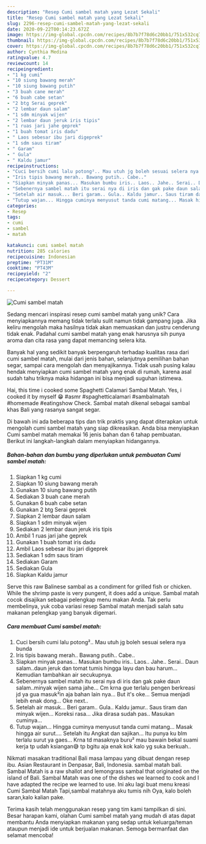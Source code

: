 ```yaml
---
description: "Resep Cumi sambel matah yang Lezat Sekali"
title: "Resep Cumi sambel matah yang Lezat Sekali"
slug: 2296-resep-cumi-sambel-matah-yang-lezat-sekali
date: 2020-09-22T00:14:23.672Z
image: https://img-global.cpcdn.com/recipes/8b7b7f78d6c20bb1/751x532cq70/cumi-sambel-matah-foto-resep-utama.jpg
thumbnail: https://img-global.cpcdn.com/recipes/8b7b7f78d6c20bb1/751x532cq70/cumi-sambel-matah-foto-resep-utama.jpg
cover: https://img-global.cpcdn.com/recipes/8b7b7f78d6c20bb1/751x532cq70/cumi-sambel-matah-foto-resep-utama.jpg
author: Cynthia Medina
ratingvalue: 4.7
reviewcount: 14
recipeingredient:
- "1 kg cumi"
- "10 siung bawang merah"
- "10 siung bawang putih"
- "3 buah cane merah"
- "6 buah cabe setan"
- "2 btg Serai geprek"
- "2 lembar daun salam"
- "1 sdm minyak wijen"
- "2 lembar daun jeruk iris tipis"
- "1 ruas jari jahe geprek"
- "1 buah tomat iris dadu"
- " Laos sebesar ibu jari digeprek"
- "1 sdm saus tiram"
- " Garam"
- " Gula"
- " Kaldu jamur"
recipeinstructions:
- "Cuci bersih cumi lalu potong².. Mau utuh jg boleh sesuai selera nya bunda"
- "Iris tipis bawang merah.. Bawang putih.. Cabe.."
- "Siapkan minyak panas... Masukan bumbu iris.. Laos.. Jahe.. Serai.. Daun salam..daun jeruk dan tomat tumis hingga layu dan bau harum... Kemudian tambahkan air secukupnya."
- "Sebenernya sambel matah itu serai nya di iris dan gak pake daun salam..minyak wijen sama jahe... Cm krna gue terlalu pengen berkreasi jd ya gua masuk²in aja bahan lain nya... But it&#39;s oke... Semua menjadi lebih enak dong... Oke next.."
- "Setelah air masuk... Beri garam.. Gula.. Kaldu jamur.. Saus tiram dan minyak wijen... Koreksi rasa... Jika dirasa sudah pas.. Masukan cuminya..."
- "Tutup wajan... Hingga cuminya menyusut tanda cumi matang... Masak hingga air surut.... Setelah itu Angkat dan sajikan... Itu punya ku blm terlalu surut ya gaes... Krna td masaknya buru² mau bawain bekal suami kerja tp udah ksiangan😅 tp bgitu aja enak kok kalo yg suka berkuah.."
categories:
- Resep
tags:
- cumi
- sambel
- matah

katakunci: cumi sambel matah 
nutrition: 285 calories
recipecuisine: Indonesian
preptime: "PT31M"
cooktime: "PT43M"
recipeyield: "2"
recipecategory: Dessert

---
```



![Cumi sambel matah](https://img-global.cpcdn.com/recipes/8b7b7f78d6c20bb1/751x532cq70/cumi-sambel-matah-foto-resep-utama.jpg)

Sedang mencari inspirasi resep cumi sambel matah yang unik? Cara menyiapkannya memang tidak terlalu sulit namun tidak gampang juga. Jika keliru mengolah maka hasilnya tidak akan memuaskan dan justru cenderung tidak enak. Padahal cumi sambel matah yang enak harusnya sih punya aroma dan cita rasa yang dapat memancing selera kita.

Banyak hal yang sedikit banyak berpengaruh terhadap kualitas rasa dari cumi sambel matah, mulai dari jenis bahan, selanjutnya pemilihan bahan segar, sampai cara mengolah dan menyajikannya. Tidak usah pusing kalau hendak menyiapkan cumi sambel matah yang enak di rumah, karena asal sudah tahu triknya maka hidangan ini bisa menjadi suguhan istimewa.

Hai, this time i cooked some Spaghetti Calamari Sambal Matah. Yes, i cooked it by myself 😁 #asmr #spaghetticalamari #sambalmatah #homemade #eatingshow Check. Sambal matah dikenal sebagai sambal khas Bali yang rasanya sangat segar.


Di bawah ini ada beberapa tips dan trik praktis yang dapat diterapkan untuk mengolah cumi sambel matah yang siap dikreasikan. Anda bisa menyiapkan Cumi sambel matah memakai 16 jenis bahan dan 6 tahap pembuatan. Berikut ini langkah-langkah dalam menyiapkan hidangannya.

<!--inarticleads1-->

##### Bahan-bahan dan bumbu yang diperlukan untuk pembuatan Cumi sambel matah:

1. Siapkan 1 kg cumi
1. Siapkan 10 siung bawang merah
1. Gunakan 10 siung bawang putih
1. Sediakan 3 buah cane merah
1. Gunakan 6 buah cabe setan
1. Gunakan 2 btg Serai geprek
1. Siapkan 2 lembar daun salam
1. Siapkan 1 sdm minyak wijen
1. Sediakan 2 lembar daun jeruk iris tipis
1. Ambil 1 ruas jari jahe geprek
1. Gunakan 1 buah tomat iris dadu
1. Ambil  Laos sebesar ibu jari digeprek
1. Sediakan 1 sdm saus tiram
1. Sediakan  Garam
1. Sediakan  Gula
1. Siapkan  Kaldu jamur


Serve this raw Balinese sambal as a condiment for grilled fish or chicken. While the shrimp paste is very pungent, it does add a unique. Sambal matah cocok disajikan sebagai pelengkap menu makan Anda. Tak perlu membelinya, yuk coba variasi resep Sambal matah menjadi salah satu makanan pelengkap yang banyak digemari. 

<!--inarticleads2-->

##### Cara membuat Cumi sambel matah:

1. Cuci bersih cumi lalu potong².. Mau utuh jg boleh sesuai selera nya bunda
1. Iris tipis bawang merah.. Bawang putih.. Cabe..
1. Siapkan minyak panas... Masukan bumbu iris.. Laos.. Jahe.. Serai.. Daun salam..daun jeruk dan tomat tumis hingga layu dan bau harum... Kemudian tambahkan air secukupnya.
1. Sebenernya sambel matah itu serai nya di iris dan gak pake daun salam..minyak wijen sama jahe... Cm krna gue terlalu pengen berkreasi jd ya gua masuk²in aja bahan lain nya... But it&#39;s oke... Semua menjadi lebih enak dong... Oke next..
1. Setelah air masuk... Beri garam.. Gula.. Kaldu jamur.. Saus tiram dan minyak wijen... Koreksi rasa... Jika dirasa sudah pas.. Masukan cuminya...
1. Tutup wajan... Hingga cuminya menyusut tanda cumi matang... Masak hingga air surut.... Setelah itu Angkat dan sajikan... Itu punya ku blm terlalu surut ya gaes... Krna td masaknya buru² mau bawain bekal suami kerja tp udah ksiangan😅 tp bgitu aja enak kok kalo yg suka berkuah..


Nikmati masakan traditional Bali masa lampau yang dibuat dengan resep ibu. Asian Restaurant in Denpasar, Bali, Indonesia. sambal matah bali. Sambal Matah is a raw shallot and lemongrass sambal that originated on the island of Bali. Sambal Matah was one of the dishes we learned to cook and I have adapted the recipe we learned to use. Ini aku lagi buat menu kreasi Cumi Sambal Matah Tapi,sambal matahnya aku tumis nih Oya, kalo boleh saran,kalo kalian pake. 

Terima kasih telah menggunakan resep yang tim kami tampilkan di sini. Besar harapan kami, olahan Cumi sambel matah yang mudah di atas dapat membantu Anda menyiapkan makanan yang sedap untuk keluarga/teman ataupun menjadi ide untuk berjualan makanan. Semoga bermanfaat dan selamat mencoba!
